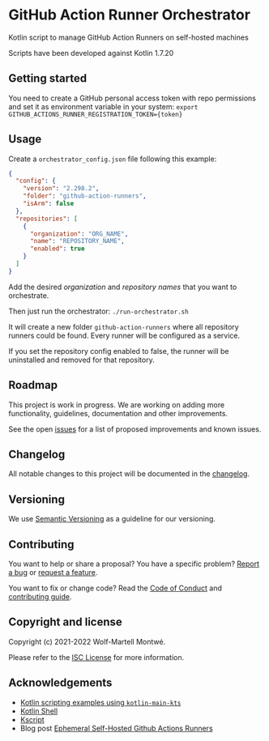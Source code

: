 [changelog]: CHANGELOG.md
[code of conduct]: CODE_OF_CONDUCT.md
[contributing]: CONTRIBUTING.md
[license]: LICENSE

[repository]: https://github.com/bitfunk/action-runner-orchestrator
[issues]: https://github.com/bitfunk/action-runner-orchestrator/issues

# GitHub Action Runner Orchestrator

Kotlin script to manage GitHub Action Runners on self-hosted machines

Scripts have been developed against Kotlin 1.7.20

## Getting started

You need to create a GitHub personal access token with repo permissions and set it as environment variable in your
system: `export GITHUB_ACTIONS_RUNNER_REGISTRATION_TOKEN={token}`

## Usage

Create a `orchestrator_config.json` file following this example:

```json
{
  "config": {
    "version": "2.298.2",
    "folder": "github-action-runners",
    "isArm": false
  },
  "repositories": [
    {
      "organization": "ORG_NAME",
      "name": "REPOSITORY_NAME",
      "enabled": true
    }
  ]
}
```

Add the desired *organization* and *repository names* that you want to orchestrate.

Then just run the orchestrator: `./run-orchestrator.sh`

It will create a new folder `github-action-runners` where all repository runners could be found. Every runner will be configured as a service.

If you set the repository config enabled to false, the runner will be uninstalled and removed for that repository.

## Roadmap

This project is work in progress. We are working on adding more functionality, guidelines,
documentation and other improvements.

See the open [issues] for a list of proposed improvements and known issues.

## Changelog

All notable changes to this project will be documented in the [changelog].

## Versioning

We use [Semantic Versioning](http://semver.org/) as a guideline for our versioning.

## Contributing

You want to help or share a proposal? You have a specific problem? [Report a bug][issues] or [request a feature][issues].

You want to fix or change code? Read the [Code of Conduct] and [contributing guide][contributing].

## Copyright and license

Copyright (c) 2021-2022 Wolf-Martell Montwé.

Please refer to the [ISC License][license] for more information.

## Acknowledgements

- [Kotlin scripting examples using `kotlin-main-kts`](https://github.com/Kotlin/kotlin-script-examples)
- [Kotlin Shell](https://github.com/jakubriegel/kotlin-shell)
- [Kscript](https://github.com/holgerbrandl/kscript)
- Blog post [Ephemeral Self-Hosted Github Actions Runners](https://dev.to/wayofthepie/ephemeral-self-hosted-github-actions-runners-1h5m)
